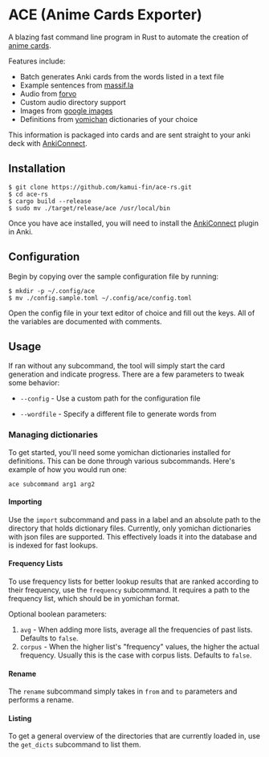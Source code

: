 # ACE (Anime Cards Exporter)

A blazing fast command line program in Rust to automate the creation of [anime cards](https://animecards.site/ankicards/#anime-cardsword-context-cards).

Features include:

- Batch generates Anki cards from the words listed in a text file
- Example sentences from [massif.la](https://massif.la/ja)
- Audio from [forvo](https://forvo.com/)
- Custom audio directory support
- Images from [google images](https://images.google.com/)
- Definitions from [yomichan](https://foosoft.net/projects/yomichan/#dictionaries) dictionaries of your choice

This information is packaged into cards and are sent straight to your anki deck with [AnkiConnect](https://ankiweb.net/shared/info/2055492159).

## Installation

```
$ git clone https://github.com/kamui-fin/ace-rs.git
$ cd ace-rs
$ cargo build --release
$ sudo mv ./target/release/ace /usr/local/bin
```

Once you have ace installed, you will need to install the [AnkiConnect](https://ankiweb.net/shared/info/2055492159) plugin in Anki.

## Configuration

Begin by copying over the sample configuration file by running:

```
$ mkdir -p ~/.config/ace
$ mv ./config.sample.toml ~/.config/ace/config.toml
```

Open the config file in your text editor of choice and fill out the keys. All of the variables are documented with comments.

## Usage

If ran without any subcommand, the tool will simply start the card generation and indicate progress. There are a few parameters to tweak some behavior:

- `--config` - Use a custom path for the configuration file

- `--wordfile` - Specify a different file to generate words from

### Managing dictionaries

To get started, you'll need some yomichan dictionaries installed for definitions. This can be done through various subcommands. Here's example of how you would run one:

```
ace subcommand arg1 arg2
```

#### Importing

Use the `import` subcommand and pass in a label and an absolute path to the directory that holds dictionary files. Currently, only yomichan dictionaries with json files are supported.
This effectively loads it into the database and is indexed for fast lookups.

#### Frequency Lists

To use frequency lists for better lookup results that are ranked according to their frequency, use the `frequency` subcommand.
It requires a path to the frequency list, which should be in yomichan format.

Optional boolean parameters:

1. `avg` - When adding more lists, average all the frequencies of past lists. Defaults to `false`.
2. `corpus` - When the higher list's "frequency" values, the higher the actual frequency. Usually this is the case with corpus lists. Defaults to `false`.

#### Rename

The `rename` subcommand simply takes in `from` and `to` parameters and performs a rename.

#### Listing

To get a general overview of the directories that are currently loaded in, use the `get_dicts` subcommand to list them.
